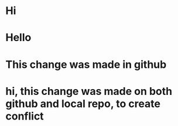 # Hi

# Hello

# This change was made in github

# hi, this change was made on both github and local repo, to create conflict

